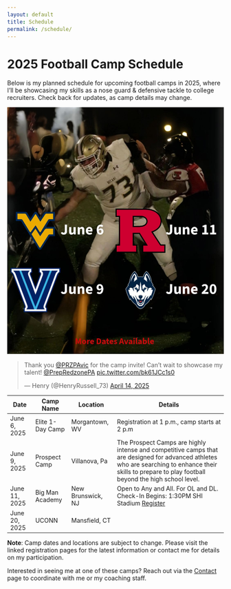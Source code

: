 ```yaml
---
layout: default
title: Schedule
permalink: /schedule/
---
```

# 2025 Football Camp Schedule

Below is my planned schedule for upcoming football camps in 2025, where I’ll be showcasing my skills as a nose guard & defensive tackle to college recruiters. Check back for updates, as camp details may change.

![Henry Russell](/assets/images/henry-schedule.jpg)  

<blockquote class="twitter-tweet"><p lang="en" dir="ltr">Thank you <a href="https://twitter.com/PRZPAvic?ref_src=twsrc%5Etfw">@PRZPAvic</a> for the camp invite! Can’t wait to showcase my talent! <a href="https://twitter.com/PrepRedzonePA?ref_src=twsrc%5Etfw">@PrepRedzonePA</a> <a href="https://t.co/bk61JCc1s0">pic.twitter.com/bk61JCc1s0</a></p>&mdash; Henry (@HenryRussell_73) <a href="https://twitter.com/HenryRussell_73/status/1911910724118470696?ref_src=twsrc%5Etfw">April 14, 2025</a></blockquote> <script async src="https://platform.twitter.com/widgets.js" charset="utf-8"></script>

| Date                  | Camp Name                                | Location       | Details                                                                                     |
|-----------------------|------------------------------------------|----------------|---------------------------------------------------------------------------------------------|
| June 6, 2025  | Elite 1-Day Camp                         | Morgantown, WV | Registration at 1 p.m., camp starts at 2 p.m |
| June 9, 2025          | Prospect Camp                            | Villanova, Pa | The Prospect Camps are highly intense and competitive camps that are designed for advanced athletes who are searching to enhance their skills to prepare to play football beyond the high school level. 
| June 11, 2025 | Big Man Academy                       | New Brunswick, NJ     | Open to Any and All. For OL and DL. Check-In Begins: 1:30PM SHI Stadium  [Register](https://scarletknights.com/sports/2025/2/27/2025-rutgers-football-camps.aspx) |
| June 20, 2025 | UCONN              | Mansfield, CT  | 


**Note**: Camp dates and locations are subject to change. Please visit the linked registration pages for the latest information or contact me for details on my participation.

Interested in seeing me at one of these camps? Reach out via the [Contact](/contact/) page to coordinate with me or my coaching staff.

